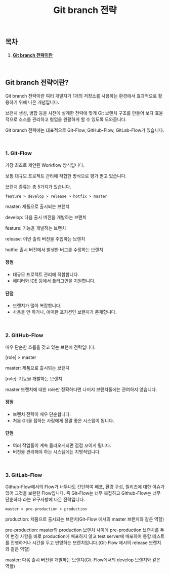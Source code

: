 <div align="center">
  <br />
  <h1>Git branch 전략</h1>
  <br />
</div>

## 목차

1. [**Git branch 전략이란**](#1)

<br />

<div id="1" />

## Git branch 전략이란?

Git branch 전략이란 여러 개발자가 1개의 저장소를 사용하는 환경에서 효과적으로 활용하기 위해 나온 개념입니다.

브랜치 생성, 병합 등을 사전에 설계한 전략에 맞게 Git 브랜치 구조를 만들어 보다 효율적으로 소스를 관리하고 협업을 원활하게 할 수 있도록 도와줍니다.

Git branch 전략에는 대표적으로 Git-Flow, GitHub-Flow, GitLab-Flow가 있습니다.

<br />

### 1. Git-Flow

가장 최초로 제안된 Workflow 방식입니다.

보통 대규모 프로젝트 관리에 적합한 방식으로 평가 받고 있습니다.

브랜치 종류는 총 5가지가 있습니다.

```
feature > develop > release > hotfix > master
```

master: 제품으로 출시되는 브랜치

develop: 다음 출시 버전을 개발하는 브랜치

feature: 기능을 개발하는 브랜치

release: 이번 출리 버전을 주입하는 브랜치

hotfix: 출시 버전에서 발생한 버그를 수정하는 브랜치

#### 장점

- 대규모 프로젝트 관리에 적합합니다.
- 에디터와 IDE 등에서 플러그인을 지원합니다.

#### 단점

- 브랜치가 많아 복잡합니다.
- 사용을 안 하거나, 애매한 포지션인 브랜치가 존재합니다.

<br />

### 2. GitHub-Flow

매우 단순한 흐름을 갖고 있는 브랜치 전략입니다.

[role] > master

master: 제품으로 출시되는 브랜치

[role]: 기능을 개발하는 브랜치

master 브랜치에 대한 role만 정확하다면 나머지 브랜치들에는 관여하지 않습니다.

#### 장점

- 브랜치 전략이 매우 단순합니다.
- 처음 Git을 접하는 사람에게 정말 좋은 시스템이 됩니다.

#### 단점

- 여러 작업들이 계속 올라오게되면 점점 꼬이게 됩니다.
- 버전을 관리해야 하는 시스템에는 치명적입니다.

<br />

### 3. GitLab-Flow

Github-Flow에서의 Flow가 너무나도 간단하여 배포, 환경 구성, 릴리즈에 대한 이슈가 있어 그것을 보완한 Flow입니다. 즉 Git-Flow는 너무 복잡하고 Github-Flow는 너무 단순하다 라는 요구사항에 나온 전략입니다.

```
master > pre-production > production
```

production: 제품으로 출시되는 브랜치(Git-Flow 에서의 master 브랜치와 같은 역할)

pre-production: master와 production 브랜치 사이에 pre-production 브랜치를 두어 변경 사항을 바로 production에 배포하지 않고 test server에 배포하여 통합 테스트를 진행하거나 시간을 두고 반영하는 브랜치입니다.(Git-Flow 에서의 release 브랜치와 같은 역할)

master: 다음 출시 버전을 개발하는 브랜치(Git-Flow에서의 develop 브랜치와 같은 역할)
